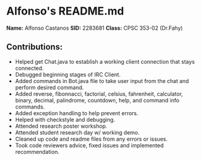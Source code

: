 # Alfonso's README.md

**Name:** Alfonso Castanos
**SID:** 2283681
**Class:** CPSC 353-02 (Dr.Fahy)

## Contributions:
* Helped get Chat.java to establish a working client connection that stays connected.
* Debugged beginning stages of IRC Client.
* Added commands in Bot.java file to take user input from the chat and perform desired command.
* Added reverse, fibonnacci, factorial, celsius, fahrenheit, calculator, binary, decimal, palindrome, countdown, help, and command info commands.
* Added exception handling to help prevent errors.
* Helped with checkstyle and debugging.
* Attended research poster workshop.
* Attended student research day w/ working demo.
* Cleaned up code and readme files from any errors or issues.
* Took code reviewers advice, fixed issues and implemented recommendation.  
